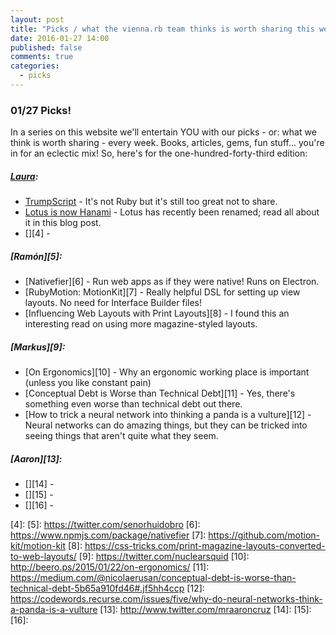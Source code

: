 ```yaml
---
layout: post
title: "Picks / what the vienna.rb team thinks is worth sharing this week"
date: 2016-01-27 14:00
published: false
comments: true
categories:
  - picks
---
```


### 01/27 Picks!

In a series on this website we'll entertain YOU with our picks - or: what we think is worth sharing - every week.
Books, articles, gems, fun stuff... you're in for an eclectic mix! So, here's for the one-hundred-forty-third edition:

##### [Laura][1]:
- [TrumpScript][2] - It's not Ruby but it's still too great not to share.
- [Lotus is now Hanami][3] - Lotus has recently been renamed; read all about it in this blog post.
- [][4] - 

##### [Ramón][5]:
- [Nativefier][6] - Run web apps as if they were native! Runs on Electron.
- [RubyMotion: MotionKit][7] - Really helpful DSL for setting up view layouts. No need for Interface Builder files!
- [Influencing Web Layouts with Print Layouts][8] - I found this an interesting read on using more magazine-styled layouts.

##### [Markus][9]:
- [On Ergonomics][10] - Why an ergonomic working place is important (unless you like constant pain)
- [Conceptual Debt is Worse than Technical Debt][11] - Yes, there's something even worse than technical debt out there.
- [How to trick a neural network into thinking a panda is a vulture][12] - Neural networks can do amazing things, but they can be tricked into seeing things that aren't quite what they seem.

##### [Aaron][13]:
- [][14] - 
- [][15] - 
- [][16] - 

[1]: http://www.twitter.com/alicetragedy
[2]: https://github.com/samshadwell/TrumpScript
[3]: http://hanamirb.org/blog/2016/01/22/lotus-is-now-hanami.html
[4]: 
[5]: https://twitter.com/senorhuidobro
[6]: https://www.npmjs.com/package/nativefier
[7]: https://github.com/motion-kit/motion-kit
[8]: https://css-tricks.com/print-magazine-layouts-converted-to-web-layouts/
[9]: https://twitter.com/nuclearsquid
[10]: http://beero.ps/2015/01/22/on-ergonomics/
[11]: https://medium.com/@nicolaerusan/conceptual-debt-is-worse-than-technical-debt-5b65a910fd46#.jf5hh4ccp
[12]: https://codewords.recurse.com/issues/five/why-do-neural-networks-think-a-panda-is-a-vulture
[13]: http://www.twitter.com/mraaroncruz
[14]: 
[15]: 
[16]: 


